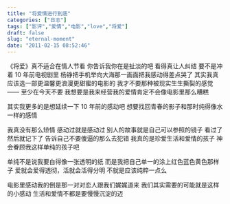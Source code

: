 ```yaml
---
title: "将爱情进行到底"
categories: ["日志"]
tags: ["影评","爱情","电影","love","将爱"]
draft: false
slug: "eternal-moment"
date: "2011-02-15 08:52:46"
---
```


《将爱》真不适合在情人节看
你告诉我你在是扯淡的吧
看得真让人纠结
要不是冲着 10 年前电视剧里
杨铮把手机举向大海那一画面把我感动得差点哭了
其实我真应该选一部更温馨更浪漫更甜蜜的电影的
我才不要那种被现实生生撕裂的感觉 —— 至少在今天不要
我想要是我来经营我的爱情肯定不会像电影里那么糟糕

其实我更多的是想延续一下 10 年前的感动吧
想要找回青春的影子和那时纯得像水一样的感情

我真没有那么矫情
感动过就是感动过
别人的故事就是自己可以参照的镜子
看过了然后就记下了
告诉自己不要傻逼的那么去犯错
我真的是珍爱生活和爱情的孩子
神会眷顾我这样单纯的孩子吧

单纯不是说我要白得像一张透明的纸
而是我把自己单一的涂上红色蓝色黄色那样子
爱就会爱得透彻，活就会活得分明
不就是应该纯粹一点么

电影里感动我的倒是那一对对恋人跟我们娓娓道来
我们其实需要的可能就是这样的小感动
生活和爱情不都是要慢慢沉淀的迈


